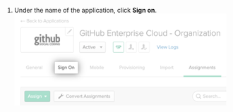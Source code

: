 1. Under the name of the application, click **Sign on**.
  !["Sign on" tab for Okta application](/assets/images/help/saml/okta-sign-on-tab.png)
